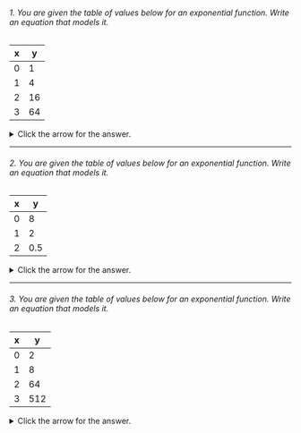 
###### 1. You are given the table of values below for an exponential function. Write an equation that models it.

| x | y |
| --- | ----------- |
| 0 | 1 |
| 1 | 4 |
| 2 | 16 |
| 3 | 64 |


<details><summary>Click the arrow for the answer.</summary>
<p>

##### Answer: The equation is y = 4<sup>x</sup>. 

The general form of an exponential function is y = ab<sup>x</sup>. So, you need to solve for a and b, and then substitute them into the equation.

Here, at x = 0, y = 1, so a = 1. To get b, notice that each y-value is multiplied by a factor of 4. 

##### Alternative Explanation:

An alternative way to get b is as follows. Using a = 1 from above, and given that the function is exponential, choose a point.
Let's choose (1,4). Plug the point (1,4) into the general form of an exponential equation.

<img src="https://render.githubusercontent.com/render/math?math=y = a \cdot b^x">
<p></p>
<img src="https://render.githubusercontent.com/render/math?math=4 = 1 \cdot b^1">
<p></p>
Solving, you get b = 4.

</p>
</details>

---

###### 2. You are given the table of values below for an exponential function. Write an equation that models it.

| x | y |
| --- | ----------- |
| 0 | 8 |
| 1 | 2 |
| 2 | 0.5 |


<details><summary>Click the arrow for the answer.</summary>
<p>

##### Answer: The equation is: <img src="https://render.githubusercontent.com/render/math?math=y = 8 \cdot {\frac{1}{4}}^x">

The general form of an exponential function is y = ab<sup>x</sup>. So, you need to solve for a and b, and then substitute them into the equation.

Here, at x = 0, y = 8, so a = 8. To get b, notice that each y-value is multiplied by 0.25 = 1/4. 

##### Alternative Explanation:
An alternative way to get b is as follows. Using a = 8 from above, and given that the function is exponential, choose a point.
Let's choose (1,2). Plug the point (1,2) into the general form of an exponential equation.

<img src="https://render.githubusercontent.com/render/math?math=y = a \cdot b^x">
<p></p>
<img src="https://render.githubusercontent.com/render/math?math=2 = 8 \cdot b^1">
<p></p>
Solving, you get b = 1/4.

</p>
</details>

---

###### 3. You are given the table of values below for an exponential function. Write an equation that models it.

| x | y |
| --- | ----------- |
| 0 | 2 |
| 1 | 8 |
| 2 | 64 |
| 3 | 512 |

<details><summary>Click the arrow for the answer.</summary>
<p>

##### Answer: The equation is: <img src="https://render.githubusercontent.com/render/math?math=y = 8 \cdot {\frac{1}{4}}^x">

The general form of an exponential function is y = ab<sup>x</sup>. So, you need to solve for a and b, and then substitute them into the equation.

Here, at x = 0, y = 2, so a = 2. To get b, notice that each y-value is multiplied by 3. Hence, b = 3. 

##### Alternative Explanation:
An alternative way to get b is as follows. Using a = 2 from above, and given that the function is exponential, choose a point.
Let's choose (1,2). Plug the point (1,2) into the general form of an exponential equation.

<img src="https://render.githubusercontent.com/render/math?math=y = a \cdot b^x">
<p></p>
<img src="https://render.githubusercontent.com/render/math?math=2 = 8 \cdot b^1">
<p></p>
Solving, you get b = 1/4.

</p>
</details>

